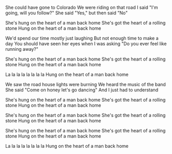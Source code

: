 She could have gone to Colorado
We were riding on that road
I said "I'm going, will you follow?"
She said "Yes," but then said "No"

She's hung on the heart of a man back home
She's got the heart of a rolling stone
Hung on the heart of a man back home

We'd spend our time mostly just laughing
But not enough time to make a day
You should have seen her eyes when I was asking
"Do you ever feel like running away?"

She's hung on the heart of a man back home
She's got the heart of a rolling stone
Hung on the heart of a man back home

La la la la la la la la
Hung on the heart of a man back home

We saw the road house lights were burning
We heard the music of the band
She said  "Come on honey let's go dancing"
And I just had to understand

She's hung on the heart of a man back home
She's got the heart of a rolling stone
Hung on the heart of a man back home

She's hung on the heart of a man back home
She's got the heart of a rolling stone
Hung on the heart of a man back home

She's hung on the heart of a man back home
She's got the heart of a rolling stone
Hung on the heart of a man back home

La la la la la la la la
Hung on the heart of a man back home
